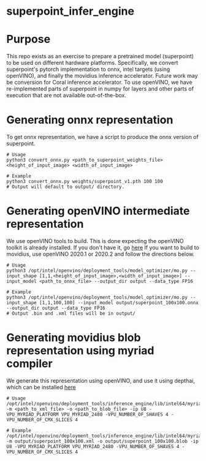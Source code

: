 # superpoint_infer_engine

# Purpose
This repo exists as an exercise to prepare a pretrained model (superpoint) to be used on different hardware platforms. Specifically, we convert superpoint's pytorch implementation to onnx, intel targets (using openVINO), and finally the movidius inference accelerator. Future work may be conversion for Coral inference accelerator. To use openVINO, we have re-implemented parts of superpoint in numpy for layers and other parts of execution that are not available out-of-the-box.


# Generating onnx representation
To get onnx representation, we have a script to produce the onnx version of superpoint.
```
# Usage
python3 convert_onnx.py <path_to_superpoint_weights_file> <height_of_input_image> <width_of_input_image>

# Example
python3 convert_onnx.py weights/superpoint_v1.pth 100 100
# Output will default to output/ directory.
```

# Generating openVINO intermediate representation
We use openVINO tools to build. This is done expecting the openVINO toolkit is already installed. If you don't have it, go [here](https://software.intel.com/content/www/us/en/develop/tools/openvino-toolkit.html) If you want to build to movidius, use openVINO 2020.1 or 2020.2 and follow the directions below.
```
# Usage
python3 /opt/intel/openvino/deployment_tools/model_optimizer/mo.py --input_shape [1,1,<height_of_input_image>,<width_of_input_image>] --input_model <path_to_onnx_file> --output_dir output --data_type FP16

# Example
python3 /opt/intel/openvino/deployment_tools/model_optimizer/mo.py --input_shape [1,1,100,100] --input_model output/superpoint_100x100.onnx --output_dir output --data_type FP16
# Output .bin and .xml files will be in output/
```

# Generating movidius blob representation using myriad compiler
We generate this representation using openVINO, and use it using depthai, which can be installed [here](https://docs.luxonis.com/api/)
```
# Usage
/opt/intel/openvino/deployment_tools/inference_engine/lib/intel64/myriad_compile -m <path_to_xml_file> -o <path_to_blob_file> -ip U8 -VPU_MYRIAD_PLATFORM VPU_MYRIAD_2480 -VPU_NUMBER_OF_SHAVES 4 -VPU_NUMBER_OF_CMX_SLICES 4

# Example
/opt/intel/openvino/deployment_tools/inference_engine/lib/intel64/myriad_compile -m output/superpoint_100x100.xml -o output/superpoint_100x100.blob -ip U8 -VPU_MYRIAD_PLATFORM VPU_MYRIAD_2480 -VPU_NUMBER_OF_SHAVES 4 -VPU_NUMBER_OF_CMX_SLICES 4
```
